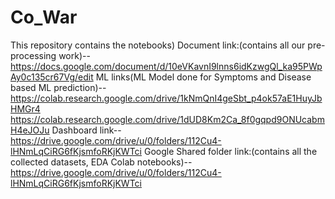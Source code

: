 # Co_War
This repository contains the notebooks)
Document link:(contains all our pre-processing work)--https://docs.google.com/document/d/10eVKavnI9lnns6idKzwgQl_ka95PWpAy0c135cr67Vg/edit
ML links(ML Model done for Symptoms and Disease based ML prediction)--https://colab.research.google.com/drive/1kNmQnI4geSbt_p4ok57aE1HuyJbHMGr4
https://colab.research.google.com/drive/1dUD8Km2Ca_8f0gqpd9ONUcabmH4eJOJu
Dashboard link--https://drive.google.com/drive/u/0/folders/112Cu4-lHNmLqCiRG6fKjsmfoRKjKWTci
Google Shared folder link:(contains all the collected datasets, EDA Colab notebooks)--https://drive.google.com/drive/u/0/folders/112Cu4-lHNmLqCiRG6fKjsmfoRKjKWTci
